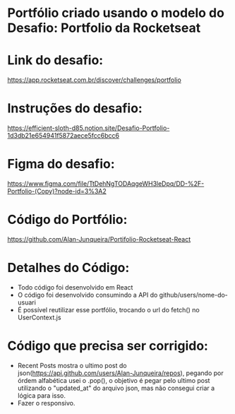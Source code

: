 # Portfólio criado usando o modelo do Desafio: Portfolio da Rocketseat

# Link do desafio:
https://app.rocketseat.com.br/discover/challenges/portfolio

# Instruções do desafio:
https://efficient-sloth-d85.notion.site/Desafio-Portfolio-1d3db21e654941f5872aece5fcc6bcc6

# Figma do desafio: 
https://www.figma.com/file/TtDehNgTODAqgeWH3leDpq/DD-%2F-Portfolio-(Copy)?node-id=3%3A2

# Código do Portfólio:
https://github.com/Alan-Junqueira/Portifolio-Rocketseat-React

# Detalhes do Código:
- Todo código foi desenvolvido em React
- O código foi desenvolvido consumindo a API do github/users/nome-do-usuari
- É possível reutilizar esse portfólio, trocando o url do fetch() no UserContext.js

# Código que precisa ser corrigido:
- Recent Posts mostra o ultimo post do json(https://api.github.com/users/Alan-Junqueira/repos), pegando por órdem alfabética usei o .pop(),
 o objetivo é pegar pelo ultimo post utilizando o "updated_at" do arquivo json, mas não consegui criar a lógica para isso.
- Fazer o responsivo.
